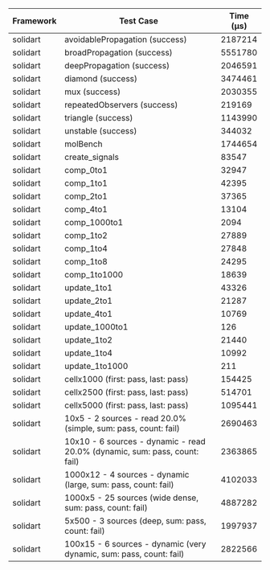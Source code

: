 | Framework | Test Case | Time (μs) |
| --- | --- | --- |
| solidart | avoidablePropagation (success) | 2187214 |
| solidart | broadPropagation (success) | 5551780 |
| solidart | deepPropagation (success) | 2046591 |
| solidart | diamond (success) | 3474461 |
| solidart | mux (success) | 2030355 |
| solidart | repeatedObservers (success) | 219169 |
| solidart | triangle (success) | 1143990 |
| solidart | unstable (success) | 344032 |
| solidart | molBench | 1744654 |
| solidart | create_signals | 83547 |
| solidart | comp_0to1 | 32947 |
| solidart | comp_1to1 | 42395 |
| solidart | comp_2to1 | 37365 |
| solidart | comp_4to1 | 13104 |
| solidart | comp_1000to1 | 2094 |
| solidart | comp_1to2 | 27889 |
| solidart | comp_1to4 | 27848 |
| solidart | comp_1to8 | 24295 |
| solidart | comp_1to1000 | 18639 |
| solidart | update_1to1 | 43326 |
| solidart | update_2to1 | 21287 |
| solidart | update_4to1 | 10769 |
| solidart | update_1000to1 | 126 |
| solidart | update_1to2 | 21440 |
| solidart | update_1to4 | 10992 |
| solidart | update_1to1000 | 211 |
| solidart | cellx1000 (first: pass, last: pass) | 154425 |
| solidart | cellx2500 (first: pass, last: pass) | 514701 |
| solidart | cellx5000 (first: pass, last: pass) | 1095441 |
| solidart | 10x5 - 2 sources - read 20.0% (simple, sum: pass, count: fail) | 2690463 |
| solidart | 10x10 - 6 sources - dynamic - read 20.0% (dynamic, sum: pass, count: fail) | 2363865 |
| solidart | 1000x12 - 4 sources - dynamic (large, sum: pass, count: fail) | 4102033 |
| solidart | 1000x5 - 25 sources (wide dense, sum: pass, count: fail) | 4887282 |
| solidart | 5x500 - 3 sources (deep, sum: pass, count: fail) | 1997937 |
| solidart | 100x15 - 6 sources - dynamic (very dynamic, sum: pass, count: fail) | 2822566 |
